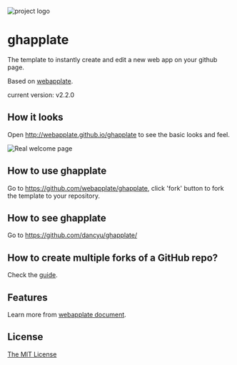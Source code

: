 ![project logo](https://raw.github.com/webapplate/ghapplate/gh-pages/public/style/icons/icon128.png) 

# ghapplate 

The template to instantly create and edit a new web app on your github page.

Based on [webapplate](http://webapplate.github.io/).

current version: v2.2.0

## How it looks

Open http://webapplate.github.io/ghapplate to see the basic looks and feel.

![Real welcome page](http://i.imgur.com/8AGwXCG.png)

## How to use ghapplate

Go to https://github.com/webapplate/ghapplate, click 'fork' button to fork the template to your repository.

## How to see ghapplate
Go to https://github.com/dancyu/ghapplate/

## How to create multiple forks of a GitHub repo?

Check the [guide](https://adrianshort.org/create-multiple-forks-of-a-github-repo/).

## Features

Learn more from [webapplate document](https://github.com/webapplate/webapplate/wiki).

## License

[The MIT License](http://opensource.org/licenses/MIT)


